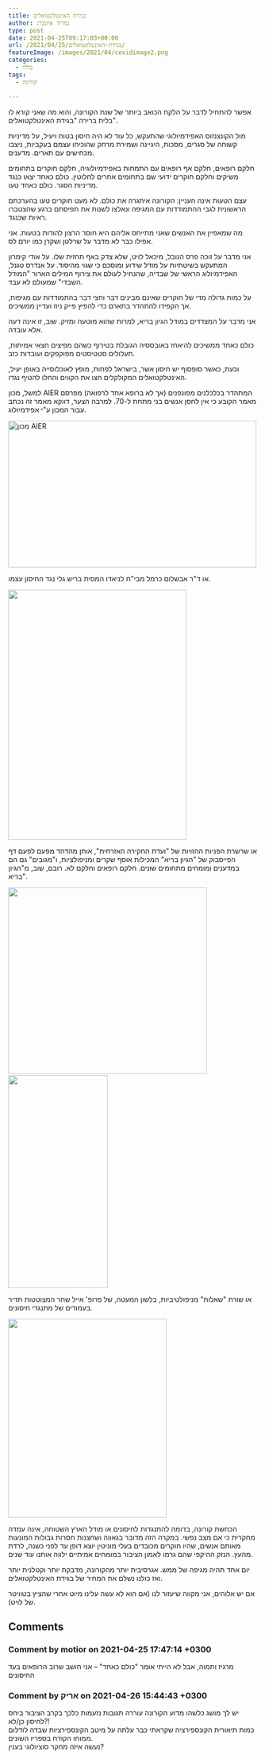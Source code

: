 ```yaml
---
title: בגידת האינטלקטואלים
author: נמרוד איזנברג
type: post
date: 2021-04-25T09:17:03+00:00
url: /2021/04/25/בגידת-האינטלקטואלים/
featureImage: /images/2021/04/covidimage2.png
categories:
  - כללי
tags:
  - קורונה

---
```

<span lang="he-IL">אפשר להתחיל לדבר על הלקח הכואב ביותר של שנת הקורונה</span><span lang="en-US">, </span><span lang="he-IL">והוא מה שאני קורא לו בלית ברירה </span><span lang="en-US">"</span><span lang="he-IL">בגידת האינטלקטואלים</span><span lang="en-US">".</span>

<span lang="he-IL">מול הקונצנזוס האפידמיולוגי שהתעקש, כל עוד לא היה חיסון בטוח ויעיל, על מדיניות קשוחה של סגרים</span><span lang="en-US">, </span><span lang="he-IL">מסכות</span><span lang="en-US">, </span><span lang="he-IL">היגיינה ושמירת מרחק שהוכיחו עצמם בעקביות</span><span lang="en-US">, </span><span lang="he-IL">ניצבו מכחישים עם תארים</span><span lang="en-US">. </span><span lang="he-IL">מדענים</span><span lang="en-US">.</span>

<span lang="he-IL">חלקם רופאים</span><span lang="en-US">, </span><span lang="he-IL">חלקם אף רופאים עם התמחות באפידמיולוגיה</span><span lang="en-US">, </span><span lang="he-IL">חלקם חוקרים בתחומים משיקים וחלקם חוקרים ידועי שם בתחומים אחרים לחלוטין</span><span lang="en-US">. </span><span lang="he-IL">כולם כאחד יצאו כנגד מדיניות הסגר</span><span lang="en-US">. </span><span lang="he-IL">כולם כאחד טעו</span><span lang="en-US">.</span>

<span lang="he-IL">עצם הטעות אינה העניין</span><span lang="en-US">: </span><span lang="he-IL">הקורונה איתגרה את כולם</span><span lang="en-US">. </span><span lang="he-IL">לא מעט חוקרים טעו בהערכתם הראשונית לגבי ההתמודדות עם המגיפה ונאלצו לשנות את תפיסתם ברגע שהצטברו ראיות שכנגד</span><span lang="en-US">.</span>

<span lang="he-IL">מה שמאפיין את האנשים שאני מתייחס אליהם היא חוסר הרצון להודות בטעות</span><span lang="en-US">. </span><span lang="he-IL">אני אפילו כבר לא מדבר על שרלטן ושקרן כמו יורם לס</span><span lang="en-US">.</span>

<span lang="he-IL">אני מדבר על זוכה פרס הנובל</span><span lang="en-US">, </span><span lang="he-IL">מיכאל לויט</span><span lang="en-US">, </span><span lang="he-IL">שלא צדק באף תחזית שלו</span><span lang="en-US">. </span><span lang="he-IL">על אודי קימרון המתעקש בשיטתיות על מודל שידוע ומוסכם כי שגוי מהיסוד</span><span lang="en-US">. על אנדרס טגנל, האפידמיולוג הראשי של שבדיה, שהנחיל לעולם את צירוף המילים הארור "המודל השבדי" שמעולם לא עבד.</span><span lang="en-US"><br /> </span>

<span lang="he-IL">על כמות גדולה מדי של חוקרים שאינם מבינים דבר וחצי דבר בהתמודדות עם מגיפות</span><span lang="en-US">, </span><span lang="he-IL">אך הקפידו להתהדר בתארם כדי להפיץ פייק ניוז ועדיין ממשיכים</span><span lang="en-US">.</span>

<span lang="he-IL">אני מדבר על המצדדים במודל הגיון בריא</span><span lang="en-US">, </span><span lang="he-IL">למרות שהוא מוטעה ומזיק</span><span lang="en-US">. </span><span lang="he-IL">שוב</span><span lang="en-US">, </span><span lang="he-IL">זו אינה דעה אלא עובדה</span><span lang="en-US">.</span>

<span lang="he-IL">כולם כאחד ממשיכים להיאחז באובססיה הגובלת בטירוף כשהם מפיצים חצאי אמיתות</span><span lang="en-US">, </span><span lang="he-IL">תעלולים סטטיסטים מפוקפקים ועובדות כזב</span><span lang="en-US">.</span>

<span lang="he-IL">וכעת</span><span lang="en-US">, </span><span lang="he-IL">כאשר סופסוף יש חיסון אשר</span><span lang="en-US">, </span><span lang="he-IL">בישראל לפחות</span><span lang="en-US">, </span><span lang="he-IL">מופץ לאוכלוסייה באופן יעיל</span><span lang="en-US">, </span><span lang="he-IL">האינטלקטואלים המקולקלים חצו את הקווים והחלו להטיף נגדו</span><span lang="en-US">. </span>

<span lang="he-IL">למשל, מכון </span><span lang="en-US">AIER </span><span lang="he-IL">המתהדר בכלכלנים מפונפנים </span><span lang="en-US">(</span><span lang="he-IL">אך לא ברופא אחד לרפואה</span><span lang="en-US">) </span><span lang="he-IL">מפרסם מאמר הקובע כי אין לחסן אנשים בני מתחת ל</span><span lang="en-US">-70. למרבה הצער, דווקא מאמר זה נכתב עבור המכון ע"י אפידמיולוג.<br /> </span>

<img decoding="async" loading="lazy" class="aligncenter" src="https://aizenimr.com/wp-content/uploads/2021/04/EzyvZ0dX0AE0F9x.jpg" alt="מכון AIER" width="500" height="295" /> 

<span lang="he-IL">או ד</span><span lang="en-US">"</span><span lang="he-IL">ר אבשלום כרמל מבי</span><span lang="en-US">"</span><span lang="he-IL">ח לניאדו המסית בריש גלי נגד החיסון עצמו</span><span lang="en-US">.</span>

<img decoding="async" loading="lazy" class="aligncenter" src="https://aizenimr.com/wp-content/uploads/2021/04/Eym4WSsWQAYTO9L.jpg" alt="" width="359" height="503" /> 

<span lang="he-IL">או שרשרת הפניות ההזויות של </span><span lang="en-US">"</span><span lang="he-IL">ועדת החקירה האזרחית</span><span lang="en-US">", </span><span lang="he-IL">אותן מהדהד מפעם לפעם דף הפייסבוק של </span><span lang="en-US">"</span><span lang="he-IL">הגיון בריא</span><span lang="en-US">" </span><span lang="he-IL">המכילות אוסף שקרים ומניפולציות</span><span lang="en-US">, </span><span lang="he-IL">ו</span><span lang="en-US">"</span><span lang="he-IL">מגובים</span><span lang="en-US">" </span><span lang="he-IL">גם הם במדענים ומומחים מתחומים שונים</span><span lang="en-US">. </span><span lang="he-IL">חלקם רופאים וחלקם לא</span><span lang="en-US">. רובם, שוב, מ"הגיון בריא".<br /> </span>

[<img decoding="async" loading="lazy" src="https://aizenimr.com/wp-content/uploads/2021/04/EwwBfDRW8AMFHvW.png" alt="" width="400" height="375" />][1]  [<img decoding="async" loading="lazy" src="https://aizenimr.com/wp-content/uploads/2021/04/EwmALMFXMAEseMT-200x428.jpg" alt="" width="200" height="428" />][2]

או שורת "שאלות" מניפולטיביות, בלשון המעטה, של פרופ' אייל שחר המצוטטות תדיר בעמודים של מתנגדי חיסונים.

[<img decoding="async" loading="lazy" class="aligncenter" src="https://aizenimr.com/wp-content/uploads/2021/04/Et86Nm_XMAECaI9.png" alt="" width="319" height="400" />][3]

<span lang="he-IL">הכחשת קורונה</span><span lang="en-US">, </span><span lang="he-IL">בדומה להתנגדות לחיסונים או מודל הארץ השטוחה</span><span lang="en-US">, </span><span lang="he-IL">אינה עמדה מחקרית כי אם מצב נפשי</span><span lang="en-US">. במקרה הזה מדובר בגאווה ושחצנות חסרות גבולות המונעות מאותם אנשים, שהיו חוקרים מכובדים בעלי מוניטין יוצא דופן עד לפני כשנה, לרדת מהעץ</span><span lang="en-US">. </span><span lang="he-IL">הנזק ההיקפי שהם גרמו לאמון הציבור במומחים אמיתיים ילווה אותנו עוד שנים</span><span lang="en-US">.</span>

<span lang="he-IL">יום אחד תהיה מגיפה </span><span lang="en-US">של ממש</span><span lang="en-US">. </span><span lang="he-IL">אגרסיבית יותר מהקורונה</span><span lang="en-US">, </span><span lang="he-IL">מדבקת יותר וקטלנית יותר ואז כולנו נשלם את המחיר של בגידת האינטלקטואלים</span><span lang="en-US">.</span>

<span lang="he-IL">אם יש אלוהים</span><span lang="en-US">, </span><span lang="he-IL">אני מקווה שיעזור לנו </span><span lang="en-US">(</span><span lang="he-IL">אם הוא לא עשה עלינו מיוט אחרי שהציץ בטוויטר של לויט</span><span lang="en-US">).</span>

 [1]: https://aizenimr.com/wp-content/uploads/2021/04/EwwBfDRW8AMFHvW.png
 [2]: https://aizenimr.com/wp-content/uploads/2021/04/EwmALMFXMAEseMT.jpg
 [3]: https://aizenimr.com/wp-content/uploads/2021/04/Et86Nm_XMAECaI9.png

## Comments

### Comment by motior on 2021-04-25 17:47:14 +0300
מרגיז ותמוה, אבל לא הייתי אומר "כולם כאחד" &#8211; אני חושב שרוב הרופאים בעד החיסונים

### Comment by אריק on 2021-04-26 15:44:43 +0300
יש לך מושג כלשהו מדוע הקורונה עוררה תגובות נזעמות כלכך בקרב הציבור ביחס לחיסון כן/לא?!  
כמות תיאורית הקונספירציה שקראתי כבר עלתה על מיטב הקונספירציות שבדה לודלום ממוחו הקודח בספריו השונים.  
נעשה איזה מחקר סוציולוגי בענין?